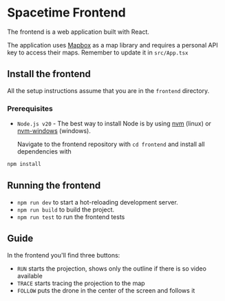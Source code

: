 # Spacetime Frontend

The frontend is a web application built with React.


The application uses [Mapbox](https://www.mapbox.com/) as a map library and requires a personal API key to access their maps.
Remember to update it in `src/App.tsx`

## Install the frontend

All the setup instructions assume that you are in the `frontend` directory.

### Prerequisites

- `Node.js v20` - The best way to install Node is by using
  [nvm](https://github.com/nvm-sh/nvm) (linux) or [nvm-windows](https://github.com/coreybutler/nvm-windows) (windows).

  Navigate to the frontend repository with `cd frontend` and install all
dependencies with

```bash
npm install
```

## Running the frontend

- `npm run dev` to start a hot-reloading development server.
- `npm run build` to build the project.
- `npm run test` to run the frontend tests

## Guide
In the frontend you'll find three buttons:

- `RUN` starts the projection, shows only the outline if there is so video available
- `TRACE` starts tracing the projection to the map
- `FOLLOW` puts the drone in the center of the screen and follows it